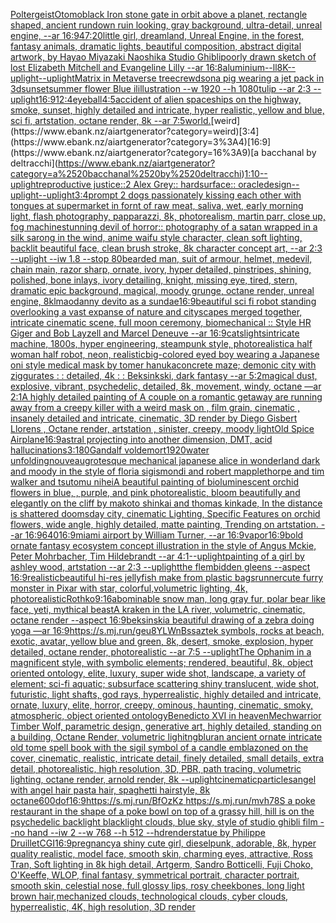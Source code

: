 [Poltergeist](https://www.ebank.nz/aiartgenerator?category=Poltergeist)[Otomo](https://www.ebank.nz/aiartgenerator?category=Otomo)[black Iron stone gate in orbit above a planet, rectangle shaped, ancient rundown ruin looking, gray background, ultra-detail, unreal engine, --ar 16:9](https://www.ebank.nz/aiartgenerator?category=black%2520Iron%2520stone%2520gate%2520in%2520orbit%2520above%2520a%2520planet%2C%2520rectangle%2520shaped%2C%2520ancient%2520rundown%2520ruin%2520looking%2C%2520gray%2520background%2C%2520ultra-detail%2C%2520unreal%2520engine%2C%2520--ar%252016%3A9)[47:20](https://www.ebank.nz/aiartgenerator?category=47%3A20)[little girl, dreamland, Unreal Engine, in the forest, fantasy animals, dramatic lights, beautiful composition, abstract digital artwork, by Hayao Miyazaki Naoshika Studio Ghibli](https://www.ebank.nz/aiartgenerator?category=little%2520girl%2C%2520dreamland%2C%2520Unreal%2520Engine%2C%2520in%2520the%2520forest%2C%2520fantasy%2520animals%2C%2520dramatic%2520lights%2C%2520beautiful%2520composition%2C%2520abstract%2520digital%2520artwork%2C%2520by%2520Hayao%2520Miyazaki%2520Naoshika%2520Studio%2520Ghibli)[poorly drawn sketch of lost Elizabeth Mitchell and Evangeline Lilly --ar 16:8](https://www.ebank.nz/aiartgenerator?category=poorly%2520drawn%2520sketch%2520of%2520lost%2520Elizabeth%2520Mitchell%2520and%2520Evangeline%2520Lilly%2520--ar%252016%3A8)[aluminium](https://www.ebank.nz/aiartgenerator?category=aluminium)[--ll](https://www.ebank.nz/aiartgenerator?category=--ll)[8K](https://www.ebank.nz/aiartgenerator?category=8K)[--uplight](https://www.ebank.nz/aiartgenerator?category=--uplight)[--uplight](https://www.ebank.nz/aiartgenerator?category=--uplight)[Matrix in Metaverse tree](https://www.ebank.nz/aiartgenerator?category=Matrix%2520in%2520Metaverse%2520tree)[crewdson](https://www.ebank.nz/aiartgenerator?category=crewdson)[a pig wearing a jet pack in 3d](https://www.ebank.nz/aiartgenerator?category=a%2520pig%2520wearing%2520a%2520jet%2520pack%2520in%25203d)[sunset](https://www.ebank.nz/aiartgenerator?category=sunset)[summer flower Blue ilillustration --w 1920 --h 1080](https://www.ebank.nz/aiartgenerator?category=summer%2520flower%2520Blue%2520ilillustration%2520--w%25201920%2520--h%25201080)[tulip --ar 2:3 --uplight](https://www.ebank.nz/aiartgenerator?category=tulip%2520--ar%25202%3A3%2520--uplight)[16:9](https://www.ebank.nz/aiartgenerator?category=16%3A9)[12:4](https://www.ebank.nz/aiartgenerator?category=12%3A4)[eyeball](https://www.ebank.nz/aiartgenerator?category=eyeball)[4:5](https://www.ebank.nz/aiartgenerator?category=4%3A5)[accident of alien spaceships on the highway, smoke, sunset, highly detailed and intricate, hyper realistic, yellow and blue, sci fi, artstation, octane render, 8k --ar 7:5](https://www.ebank.nz/aiartgenerator?category=accident%2520of%2520alien%2520spaceships%2520on%2520the%2520highway%2C%2520smoke%2C%2520sunset%2C%2520highly%2520detailed%2520and%2520intricate%2C%2520hyper%2520realistic%2C%2520yellow%2520and%2520blue%2C%2520sci%2520fi%2C%2520artstation%2C%2520octane%2520render%2C%25208k%2520--ar%25207%3A5)[world.](https://www.ebank.nz/aiartgenerator?category=world.)[weird](https://www.ebank.nz/aiartgenerator?category=weird)[3:4](https://www.ebank.nz/aiartgenerator?category=3%3A4)[16:9](https://www.ebank.nz/aiartgenerator?category=16%3A9)[a bacchanal by deltracchi](https://www.ebank.nz/aiartgenerator?category=a%2520bacchanal%2520by%2520deltracchi)[1:10](https://www.ebank.nz/aiartgenerator?category=1%3A10)[--uplight](https://www.ebank.nz/aiartgenerator?category=--uplight)[reproductive justice::2 Alex Grey:: hardsurface:: oracle](https://www.ebank.nz/aiartgenerator?category=reproductive%2520justice%3A%3A2%2520Alex%2520Grey%3A%3A%2520hardsurface%3A%3A%2520oracle)[design](https://www.ebank.nz/aiartgenerator?category=design)[--uplight](https://www.ebank.nz/aiartgenerator?category=--uplight)[--uplight](https://www.ebank.nz/aiartgenerator?category=--uplight)[3:4](https://www.ebank.nz/aiartgenerator?category=3%3A4)[prompt 2 dogs passionately kissing each other with tongues at supermarket in fornt of raw meat, saliva, wet, early morning light, flash photography, papparazzi, 8k, photorealism, martin parr, close up, fog machine](https://www.ebank.nz/aiartgenerator?category=prompt%25202%2520dogs%2520passionately%2520kissing%2520each%2520other%2520with%2520tongues%2520at%2520supermarket%2520in%2520fornt%2520of%2520raw%2520meat%2C%2520saliva%2C%2520wet%2C%2520early%2520morning%2520light%2C%2520flash%2520photography%2C%2520papparazzi%2C%25208k%2C%2520photorealism%2C%2520martin%2520parr%2C%2520close%2520up%2C%2520fog%2520machine)[stunning devil of horror:: photography of a satan wrapped in a silk sarong in the wind, anime waifu style character, clean soft lighting, backlit beautiful face, clean brush stroke, 8k character concept art,  --ar 2:3 --uplight --iw 1.8 --stop 80](https://www.ebank.nz/aiartgenerator?category=stunning%2520devil%2520of%2520horror%3A%3A%2520photography%2520of%2520a%2520satan%2520wrapped%2520in%2520a%2520silk%2520sarong%2520in%2520the%2520wind%2C%2520anime%2520waifu%2520style%2520character%2C%2520clean%2520soft%2520lighting%2C%2520backlit%2520beautiful%2520face%2C%2520clean%2520brush%2520stroke%2C%25208k%2520character%2520concept%2520art%2C%2520%2520--ar%25202%3A3%2520--uplight%2520--iw%25201.8%2520--stop%252080)[bearded man, suit of armour, helmet, medevil, chain main, razor sharp, ornate, ivory, hyper detailed, pinstripes, shining, polished, bone inlays, ivory detailing, knight, missing eye, tired, stern, dramatic epic background, magical, moody grunge, octane render, unreal engine, 8k](https://www.ebank.nz/aiartgenerator?category=bearded%2520man%2C%2520suit%2520of%2520armour%2C%2520helmet%2C%2520medevil%2C%2520chain%2520main%2C%2520razor%2520sharp%2C%2520ornate%2C%2520ivory%2C%2520hyper%2520detailed%2C%2520pinstripes%2C%2520shining%2C%2520polished%2C%2520bone%2520inlays%2C%2520ivory%2520detailing%2C%2520knight%2C%2520missing%2520eye%2C%2520tired%2C%2520stern%2C%2520dramatic%2520epic%2520background%2C%2520magical%2C%2520moody%2520grunge%2C%2520octane%2520render%2C%2520unreal%2520engine%2C%25208k)[lmao](https://www.ebank.nz/aiartgenerator?category=lmao)[danny devito as a sundae](https://www.ebank.nz/aiartgenerator?category=danny%2520devito%2520as%2520a%2520sundae)[16:9](https://www.ebank.nz/aiartgenerator?category=16%3A9)[beautiful sci fi robot standing overlooking a vast expanse of nature and cityscapes merged together, intricate cinematic scene, full moon ceremony, biomechanical :: Style HR Giger and Bob Layzell and Marcel Deneuve --ar 16:9](https://www.ebank.nz/aiartgenerator?category=beautiful%2520sci%2520fi%2520robot%2520standing%2520overlooking%2520a%2520vast%2520expanse%2520of%2520nature%2520and%2520cityscapes%2520merged%2520together%2C%2520intricate%2520cinematic%2520scene%2C%2520full%2520moon%2520ceremony%2C%2520biomechanical%2520%3A%3A%2520Style%2520HR%2520Giger%2520and%2520Bob%2520Layzell%2520and%2520Marcel%2520Deneuve%2520--ar%252016%3A9)[cats](https://www.ebank.nz/aiartgenerator?category=cats)[lights](https://www.ebank.nz/aiartgenerator?category=lights)[intricate machine, 1800s, hyper engineering, steampunk style, photorealistic](https://www.ebank.nz/aiartgenerator?category=intricate%2520machine%2C%25201800s%2C%2520hyper%2520engineering%2C%2520steampunk%2520style%2C%2520photorealistic)[a half woman half robot, neon, realistic](https://www.ebank.nz/aiartgenerator?category=a%2520half%2520woman%2520half%2520robot%2C%2520neon%2C%2520realistic)[big-colored eyed boy wearing a Japanese oni style medical mask by tomer hanuka](https://www.ebank.nz/aiartgenerator?category=big-colored%2520eyed%2520boy%2520wearing%2520a%2520Japanese%2520oni%2520style%2520medical%2520mask%2520by%2520tomer%2520hanuka)[concrete maze; demonic city with ziggurates : : detailed, 4k : : Beksinkski, dark fantasy --ar 5:2](https://www.ebank.nz/aiartgenerator?category=concrete%2520maze%3B%2520demonic%2520city%2520with%2520ziggurates%2520%3A%2520%3A%2520detailed%2C%25204k%2520%3A%2520%3A%2520Beksinkski%2C%2520dark%2520fantasy%2520--ar%25205%3A2)[magical dust, explosive, vibrant, psychedelic, detailed, 8k, movement, windy, octane —ar 2:1](https://www.ebank.nz/aiartgenerator?category=magical%2520dust%2C%2520explosive%2C%2520vibrant%2C%2520psychedelic%2C%2520detailed%2C%25208k%2C%2520movement%2C%2520windy%2C%2520octane%2520%E2%80%94ar%25202%3A1)[A highly detailed painting of A couple on a romantic getaway are running away from a creepy killer with a weird mask on  , film grain, cinematic , insanely detailed and intricate, cinematic, 3D render by Diego Gisbert Llorens , Octane render, artstation , sinister, creepy, moody light](https://www.ebank.nz/aiartgenerator?category=A%2520highly%2520detailed%2520painting%2520of%2520A%2520couple%2520on%2520a%2520romantic%2520getaway%2520are%2520running%2520away%2520from%2520a%2520creepy%2520killer%2520with%2520a%2520weird%2520mask%2520on%2520%2520%2C%2520film%2520grain%2C%2520cinematic%2520%2C%2520insanely%2520detailed%2520and%2520intricate%2C%2520cinematic%2C%25203D%2520render%2520by%2520Diego%2520Gisbert%2520Llorens%2520%2C%2520Octane%2520render%2C%2520artstation%2520%2C%2520sinister%2C%2520creepy%2C%2520moody%2520light)[Old Spice Airplane](https://www.ebank.nz/aiartgenerator?category=Old%2520Spice%2520Airplane)[16:9](https://www.ebank.nz/aiartgenerator?category=16%3A9)[astral projecting into another dimension, DMT, acid hallucinations](https://www.ebank.nz/aiartgenerator?category=astral%2520projecting%2520into%2520another%2520dimension%2C%2520DMT%2C%2520acid%2520hallucinations)[3:1](https://www.ebank.nz/aiartgenerator?category=3%3A1)[80](https://www.ebank.nz/aiartgenerator?category=80)[Gandalf voldemort](https://www.ebank.nz/aiartgenerator?category=Gandalf%2520voldemort)[1920](https://www.ebank.nz/aiartgenerator?category=1920)[water unfolding](https://www.ebank.nz/aiartgenerator?category=water%2520unfolding)[nouveau](https://www.ebank.nz/aiartgenerator?category=nouveau)[grotesque mechanical japanese alice in wonderland dark and moody in the style of floria sigismondi and robert mapplethorpe and tim walker and tsutomu nihei](https://www.ebank.nz/aiartgenerator?category=grotesque%2520mechanical%2520japanese%2520alice%2520in%2520wonderland%2520dark%2520and%2520moody%2520in%2520the%2520style%2520of%2520floria%2520sigismondi%2520and%2520robert%2520mapplethorpe%2520and%2520tim%2520walker%2520and%2520tsutomu%2520nihei)[A beautiful painting of bioluminescent orchid flowers in blue, , purple, and pink photorealistic, bloom beautifully and elegantly on the cliff by makoto shinkai and thomas kinkade, In the distance is shattered doomsday city, cinematic Lighting, Specific Features on orchid flowers, wide angle, highly detailed, matte painting, Trending on artstation.  --ar 16:9](https://www.ebank.nz/aiartgenerator?category=A%2520beautiful%2520painting%2520of%2520bioluminescent%2520orchid%2520flowers%2520in%2520blue%2C%2520%2C%2520purple%2C%2520and%2520pink%2520photorealistic%2C%2520bloom%2520beautifully%2520and%2520elegantly%2520on%2520the%2520cliff%2520by%2520makoto%2520shinkai%2520and%2520thomas%2520kinkade%2C%2520In%2520the%2520distance%2520is%2520shattered%2520doomsday%2520city%2C%2520cinematic%2520Lighting%2C%2520Specific%2520Features%2520on%2520orchid%2520flowers%2C%2520wide%2520angle%2C%2520highly%2520detailed%2C%2520matte%2520painting%2C%2520Trending%2520on%2520artstation.%2520%2520--ar%252016%3A9)[640](https://www.ebank.nz/aiartgenerator?category=640)[16:9](https://www.ebank.nz/aiartgenerator?category=16%3A9)[miami airport by William Turner, --ar 16:9](https://www.ebank.nz/aiartgenerator?category=miami%2520airport%2520by%2520William%2520Turner%2C%2520--ar%252016%3A9)[vapor](https://www.ebank.nz/aiartgenerator?category=vapor)[16:9](https://www.ebank.nz/aiartgenerator?category=16%3A9)[bold ornate fantasy ecosystem concept illustration in the style of Angus Mckie, Peter Mohrbacher, Tim Hildebrandt --ar 4:1](https://www.ebank.nz/aiartgenerator?category=bold%2520ornate%2520fantasy%2520ecosystem%2520concept%2520illustration%2520in%2520the%2520style%2520of%2520Angus%2520Mckie%2C%2520Peter%2520Mohrbacher%2C%2520Tim%2520Hildebrandt%2520--ar%25204%3A1)[--uplight](https://www.ebank.nz/aiartgenerator?category=--uplight)[painting of a girl by ashley wood, artstation --ar 2:3 --uplight](https://www.ebank.nz/aiartgenerator?category=painting%2520of%2520a%2520girl%2520by%2520ashley%2520wood%2C%2520artstation%2520--ar%25202%3A3%2520--uplight)[the flembidden gleens --aspect 16:9](https://www.ebank.nz/aiartgenerator?category=the%2520flembidden%2520gleens%2520--aspect%252016%3A9)[realistic](https://www.ebank.nz/aiartgenerator?category=realistic)[beautiful hi-res jellyfish make from plastic bags](https://www.ebank.nz/aiartgenerator?category=beautiful%2520hi-res%2520jellyfish%2520make%2520from%2520plastic%2520bags)[runner](https://www.ebank.nz/aiartgenerator?category=runner)[cute furry monster in Pixar with star, colorful,volumetric lighting, 4k, photorealistic](https://www.ebank.nz/aiartgenerator?category=cute%2520furry%2520monster%2520in%2520Pixar%2520with%2520star%2C%2520colorful%2Cvolumetric%2520lighting%2C%25204k%2C%2520photorealistic)[Rothko](https://www.ebank.nz/aiartgenerator?category=Rothko)[9:16](https://www.ebank.nz/aiartgenerator?category=9%3A16)[abominable snow man, long gray fur, polar bear like face, yeti, mythical beast](https://www.ebank.nz/aiartgenerator?category=abominable%2520snow%2520man%2C%2520long%2520gray%2520fur%2C%2520polar%2520bear%2520like%2520face%2C%2520yeti%2C%2520mythical%2520beast)[A kraken in the LA river, volumetric, cinematic, octane render --aspect 16:9](https://www.ebank.nz/aiartgenerator?category=A%2520kraken%2520in%2520the%2520LA%2520river%2C%2520volumetric%2C%2520cinematic%2C%2520octane%2520render%2520--aspect%252016%3A9)[beksinski](https://www.ebank.nz/aiartgenerator?category=beksinski)[a beautiful drawing of a zebra doing yoga —ar 16:9](https://www.ebank.nz/aiartgenerator?category=a%2520beautiful%2520drawing%2520of%2520a%2520zebra%2520doing%2520yoga%2520%E2%80%94ar%252016%3A9)[<https://s.mj.run/geu8YLWnBss>](https://www.ebank.nz/aiartgenerator?category=%3Chttps%3A//s.mj.run/geu8YLWnBss%3E)[aztek symbols, rocks at beach, exotic, avatar, yellow blue and green, 8k, desert, smoke, explosion, hyper detailed, octane render, photorealistic --ar 7:5 --uplight](https://www.ebank.nz/aiartgenerator?category=aztek%2520symbols%2C%2520rocks%2520at%2520beach%2C%2520exotic%2C%2520avatar%2C%2520yellow%2520blue%2520and%2520green%2C%25208k%2C%2520desert%2C%2520smoke%2C%2520explosion%2C%2520hyper%2520detailed%2C%2520octane%2520render%2C%2520photorealistic%2520--ar%25207%3A5%2520--uplight)[The Ophanim in a magnificent style, with symbolic elements; rendered, beautiful, 8k, object oriented ontology, elite, luxury, super wide shot, landscape, a variety of element;  sci-fi aquatic; subsurface scattering shiny translucent, wide shot, futuristic, light shafts, god rays, hyperrealistic, highly detailed and intricate, ornate, luxury, elite, horror, creepy, ominous, haunting, cinematic, smoky, atmospheric, object oriented ontology](https://www.ebank.nz/aiartgenerator?category=The%2520Ophanim%2520in%2520a%2520magnificent%2520style%2C%2520with%2520symbolic%2520elements%3B%2520rendered%2C%2520beautiful%2C%25208k%2C%2520object%2520oriented%2520ontology%2C%2520elite%2C%2520luxury%2C%2520super%2520wide%2520shot%2C%2520landscape%2C%2520a%2520variety%2520of%2520element%3B%2520%2520sci-fi%2520aquatic%3B%2520subsurface%2520scattering%2520shiny%2520translucent%2C%2520wide%2520shot%2C%2520futuristic%2C%2520light%2520shafts%2C%2520god%2520rays%2C%2520hyperrealistic%2C%2520highly%2520detailed%2520and%2520intricate%2C%2520ornate%2C%2520luxury%2C%2520elite%2C%2520horror%2C%2520creepy%2C%2520ominous%2C%2520haunting%2C%2520cinematic%2C%2520smoky%2C%2520atmospheric%2C%2520object%2520oriented%2520ontology)[Benedicto XVI in heaven](https://www.ebank.nz/aiartgenerator?category=Benedicto%2520XVI%2520in%2520heaven)[Mechwarrior Timber Wolf, parametric design, generative art, highly detailed, standing on a building, Octane Render, volumetric lighitng](https://www.ebank.nz/aiartgenerator?category=Mechwarrior%2520Timber%2520Wolf%2C%2520parametric%2520design%2C%2520generative%2520art%2C%2520highly%2520detailed%2C%2520standing%2520on%2520a%2520building%2C%2520Octane%2520Render%2C%2520volumetric%2520lighitng)[blur](https://www.ebank.nz/aiartgenerator?category=blur)[an ancient ornate intricate old tome spell book with the sigil symbol of a candle emblazoned on the cover, cinematic, realistic, intricate detail, finely detailed, small details, extra detail, photorealistic, high resolution, 3D, PBR, path tracing, volumetric lighting, octane render, arnold render, 8k --uplight](https://www.ebank.nz/aiartgenerator?category=an%2520ancient%2520ornate%2520intricate%2520old%2520tome%2520spell%2520book%2520with%2520the%2520sigil%2520symbol%2520of%2520a%2520candle%2520emblazoned%2520on%2520the%2520cover%2C%2520cinematic%2C%2520realistic%2C%2520intricate%2520detail%2C%2520finely%2520detailed%2C%2520small%2520details%2C%2520extra%2520detail%2C%2520photorealistic%2C%2520high%2520resolution%2C%25203D%2C%2520PBR%2C%2520path%2520tracing%2C%2520volumetric%2520lighting%2C%2520octane%2520render%2C%2520arnold%2520render%2C%25208k%2520--uplight)[cinematic](https://www.ebank.nz/aiartgenerator?category=cinematic)[particles](https://www.ebank.nz/aiartgenerator?category=particles)[angel with angel hair pasta hair, spaghetti hairstyle, 8k octane](https://www.ebank.nz/aiartgenerator?category=angel%2520with%2520angel%2520hair%2520pasta%2520hair%2C%2520spaghetti%2520hairstyle%2C%25208k%2520octane)[600](https://www.ebank.nz/aiartgenerator?category=600)[dof](https://www.ebank.nz/aiartgenerator?category=dof)[16:9](https://www.ebank.nz/aiartgenerator?category=16%3A9)[https://s.mj.run/BfOzKz https://s.mj.run/mvh78S a poke restaurant in the shape of a poke bowl on top of a grassy hill, hill is on the psychedelic backlight blacklight clouds, blue sky, style of studio ghibli film --no hand --iw 2 --w 768 --h 512 --hd](https://www.ebank.nz/aiartgenerator?category=https%3A//s.mj.run/BfOzKz%2520https%3A//s.mj.run/mvh78S%2520a%2520poke%2520restaurant%2520in%2520the%2520shape%2520of%2520a%2520poke%2520bowl%2520on%2520top%2520of%2520a%2520grassy%2520hill%2C%2520hill%2520is%2520on%2520the%2520psychedelic%2520backlight%2520blacklight%2520clouds%2C%2520blue%2520sky%2C%2520style%2520of%2520studio%2520ghibli%2520film%2520--no%2520hand%2520--iw%25202%2520--w%2520768%2520--h%2520512%2520--hd)[render](https://www.ebank.nz/aiartgenerator?category=render)[statue by Philippe Druillet](https://www.ebank.nz/aiartgenerator?category=statue%2520by%2520Philippe%2520Druillet)[CGI](https://www.ebank.nz/aiartgenerator?category=CGI)[16:9](https://www.ebank.nz/aiartgenerator?category=16%3A9)[pregnancy](https://www.ebank.nz/aiartgenerator?category=pregnancy)[a shiny cute girl, dieselpunk, adorable, 8k, hyper quality realistic, model face, smooth skin, charming eyes, attractive, Ross Tran, Soft lighting in 8k high detail, Artgerm, Sandro Botticelli, Fuji Choko, O'Keeffe, WLOP, final fantasy, symmetrical portrait, character portrait, smooth skin, celestial nose, full glossy lips, rosy cheekbones, long light brown hair,](https://www.ebank.nz/aiartgenerator?category=a%2520shiny%2520cute%2520girl%2C%2520dieselpunk%2C%2520adorable%2C%25208k%2C%2520hyper%2520quality%2520realistic%2C%2520model%2520face%2C%2520smooth%2520skin%2C%2520charming%2520eyes%2C%2520attractive%2C%2520Ross%2520Tran%2C%2520Soft%2520lighting%2520in%25208k%2520high%2520detail%2C%2520Artgerm%2C%2520Sandro%2520Botticelli%2C%2520Fuji%2520Choko%2C%2520O%27Keeffe%2C%2520WLOP%2C%2520final%2520fantasy%2C%2520symmetrical%2520portrait%2C%2520character%2520portrait%2C%2520smooth%2520skin%2C%2520celestial%2520nose%2C%2520full%2520glossy%2520lips%2C%2520rosy%2520cheekbones%2C%2520long%2520light%2520brown%2520hair%2C)[mechanized clouds, technological clouds, cyber clouds, hyperrealistic, 4K, high resolution, 3D render](https://www.ebank.nz/aiartgenerator?category=mechanized%2520clouds%2C%2520technological%2520clouds%2C%2520cyber%2520clouds%2C%2520hyperrealistic%2C%25204K%2C%2520high%2520resolution%2C%25203D%2520render)